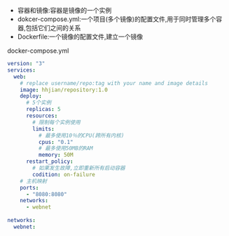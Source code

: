 - 容器和镜像:容器是镜像的一个实例
- dokcer-compose.yml:一个项目(多个镜像)的配置文件,用于同时管理多个容器,包括它们之间的关系
- Dockerfile:一个镜像的配置文件,建立一个镜像


docker-compose.yml
```yaml
version: "3"
services:
  web:
    # replace username/repo:tag with your name and image details
    image: hhjian/repository:1.0
    deploy:
      # 5个实例
      replicas: 5
      resources:
        # 限制每个实例使用
        limits:
          # 最多使用10％的CPU(跨所有内核)
          cpus: "0.1"
          # 最多使用50MB的RAM 
          memory: 50M
      restart_policy:
        # 如果发生故障,立即重新所有启动容器
        codition: on-failure
    # 主机映射
    ports:
      - "8080:8080"
    networks:
      - webnet
      
networks:
  webnet: 

```